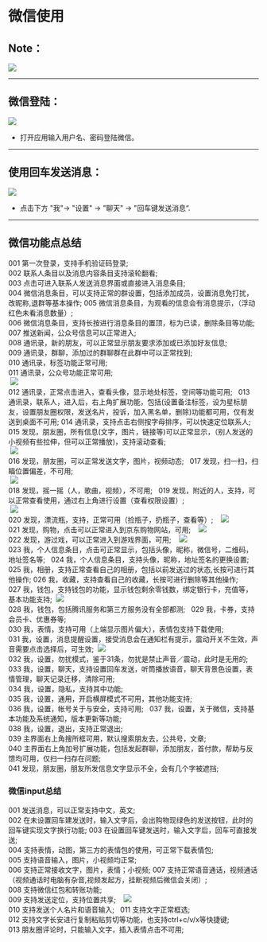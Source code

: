 # 微信使用
## Note：  

![](https://github.com/openthos/community-analysis/blob/master/pic/using-instractions-pic/wechat_load.png)

***
## 微信登陆：  
![](https://github.com/openthos/community-analysis/blob/master/pic/using-instractions-pic/wechat.png)  

- 打开应用输入用户名、密码登陆微信。  

***
## 使用回车发送消息：  
![](https://github.com/openthos/community-analysis/blob/master/pic/using-instractions-pic/wechat_enter.png)  

- 点击下方 "我"-> "设置" -> "聊天" -> "回车键发送消息“.  

***
## 微信功能点总结  
  001 第一次登录，支持手机验证码登录;  
  002 联系人条目以及消息内容条目支持滚轮翻看;  
  003 点击可进入联系人发送消息界面或直接进入消息条目;  
  004 微信消息条目，可以支持正常的群设置，包括添加成员，设置消息免打扰，改昵称,退群等基本操作; 
  005 微信消息条目，为观看的信息会有消息提示，（浮动红色未看消息数量）;  
  006 微信消息条目，支持长按进行消息条目的置顶，标为已读，删除条目等功能; 
  007 推送新闻，公众号信息可以正常进入;  
  008 通讯录，新的朋友，可以正常显示朋友要求添加或已添加好友信息;  
  009 通讯录，群聊，添加过的群聊群在此群中可以正常找到;  
  010 通讯录，标签功能正常可用;  
  011 通讯录，公众号功能正常可用;  
  ![](https://github.com/openthos/community-analysis/blob/master/pic/using-instractions-pic/wechat_public.png)   
  012 通讯录，正常点击进入，查看头像，显示地处标签，空间等功能可用;  
  013 通讯录，联系人，进入后，右上角扩展功能，包括(设置备注标签，设为星标朋友，设置朋友圈权限，发送名片，投诉，加入黑名单，删除)功能都可用，仅有发送到桌面不可用; 
  014 通讯录，支持点击右侧按字母排序，可以快速定位联系人;  
  015 发现，朋友圈，所有信息(文字，图片，链接等)可以正常显示，（别人发送的小视频有些拉伸，但可以正常播放)，支持滚动查看;  
  ![](https://github.com/openthos/community-analysis/blob/master/pic/using-instractions-pic/wechat_friend.png)   
  016 发现，朋友圈，可以正常发送文字，图片，视频动态;  
  017 发现，扫一扫，扫瞄位置偏差，不可用;  
  ![](https://github.com/openthos/community-analysis/blob/master/pic/using-instractions-pic/wechat_scan.png)   
  018 发现，摇一摇（人，歌曲，视频），不可用;  
  019 发现，附近的人，支持，可以正常查看使用，通过右上角进行设置（查看权限设置）;  
  ![](https://github.com/openthos/community-analysis/blob/master/pic/using-instractions-pic/wechat_around.png)   
  020 发现，漂流瓶，支持，正常可用（捡瓶子，扔瓶子，查看等）;  
  ![](https://github.com/openthos/community-analysis/blob/master/pic/using-instractions-pic/wechat_bottle.png)   
  021 发现，购物，点击可以正常进入到京东购物网站，可用;  
  ![](https://github.com/openthos/community-analysis/blob/master/pic/using-instractions-pic/wechat_buy.png)   
  022 发现，游过戏，可以正常进入到游戏界面，可用;  
  ![](https://github.com/openthos/community-analysis/blob/master/pic/using-instractions-pic/wechat_game.png)   
  023 我，个人信息条目，点击可正常显示，包括头像，昵称，微信号，二维码，地址签名等;  
  024 我，个人信息条目，支持头像，昵称，地址签名的更换设置;  
  025 我，相册，支持正常查看自己的相册，包括以前发送过的状态,长按可进行其他操作; 
  026 我，收藏，支持查看自己的收藏，长按可进行删除等其他操作;  
  027 我，钱包，支持钱包的功能，显示钱包剩余零钱数，绑定银行卡，充值等，基本功能支持; 
  ![](https://github.com/openthos/community-analysis/blob/master/pic/using-instractions-pic/wechat_wallet.png)   
  028 我，钱包，包括腾讯服务和第三方服务没有全部都测;  
  029 我，卡券，支持会员卡、优惠券等;  
  030 我，表情，支持可用（上端显示图片偏大），表情包支持下载使用;  
  031 我，设置，消息提醒设置，接受消息会在通知栏有提示，震动开关不生效，声音需要点击选择后，可生效;
  ![](https://github.com/openthos/community-analysis/blob/master/pic/using-instractions-pic/wechat_settings.png)   
  032 我，设置，勿扰模式，鉴于31条，勿扰是禁止声音／震动，此时是无用的;  
  033 我，设置，聊天，支持设置回车发送，听筒播放语音，聊天背景色设置，表情管理，聊天记录迁移，清除可用;  
  034 我，设置，隐私，支持其中功能;  
  035 我，设置，通用，开启横屏模式不可用，其他功能支持;  
  036 我，设置，帐号关于与安全，支持可用;  
  037 我，设置，关于微信，支持基本功能及系统通知，版本更新等功能;  
  038 我，设置，退出，支持正常退出;  
  039 主界面右上角搜所框可用，默认搜索朋友去，公共号，文章;  
  040 主界面右上角加号扩展功能，包括发起群聊，添加朋友，首付款，帮助与反馈均可用，仅扫一扫存在问题;  
  041 发现，朋友圈，朋友所发信息文字显示不全，会有几个字被遮挡;
  
### 微信input总结
  001 发送消息，可以正常支持中文，英文;  
  002 在未设置回车建发送时，输入文字后，会出购物现绿色的发送按钮，此时的回车键实现文字换行功能; 
  003 在设置回车键发送时，输入文字后，回车可直接发送;  
  004 支持表情，动图，第三方的表情包的使用，可正常下载表情包;  
  005 支持语音输入，图片，小视频均正常;  
  006 支持正常接收文字，图片，表情；小视频;
  007 支持正常语音通话，视频通话（视频通话时电脑有杂音,视频发起方，挂断视频后微信会关闭）;  
  008 支持微信红包和转账功能;  
  009 支持发送定位，支持位置共享;  
  ![](https://github.com/openthos/community-analysis/blob/master/pic/using-instractions-pic/wechat_position.png)   
  010 支持发送个人名片和语音输入;  
  011 支持文字正常框选;  
  012 支持文字长安进行复制粘贴剪切等功能，也支持ctrl+c/v/x等快捷键;  
  013 朋友圈评论时，只能输入文字，插入表情点击不可用;
